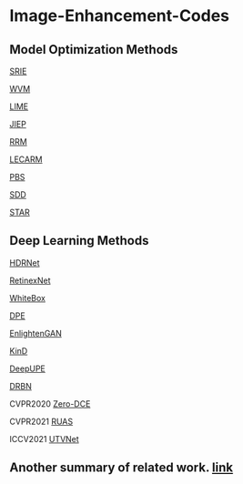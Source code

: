 # Image-Enhancement-Codes


## Model Optimization Methods
[SRIE](https://xueyangfu.github.io/paper/2016/cvpr/Matlab_implementation.zip)

[WVM](https://xueyangfu.github.io/paper/2016/cvpr/Matlab_implementation.zip)

[LIME](https://drive.google.com/open?id=0BwVzAzXoqrSXb3prWUV1YzBjZzg)

[JIEP](https://github.com/caibolun/JieP/)

[RRM](https://github.com/martinli0822/Low-light-image-enhancement)

[LECARM](https://github.com/baidut/LECARM)

[PBS](http://zhangqing-home.net/)

[SDD](https://github.com/hanxuhfut/Code) 

[STAR](https://github.com/csjunxu/STAR-TIP2020)


## Deep Learning Methods
[HDRNet](https://github.com/google/hdrnet)

[RetinexNet](https://github.com/weichen582/RetinexNet)

[WhiteBox](https://github.com/yuanming-hu/exposure)

[DPE](https://github.com/nothinglo/Deep-Photo-Enhancer)

[EnlightenGAN](https://github.com/VITA-Group/EnlightenGAN)

[KinD](https://github.com/zhangyhuaee/KinD)

[DeepUPE](https://github.com/dvlab-research/DeepUPE)

[DRBN](https://github.com/flyywh/CVPR-2020-Semi-Low-Light)

CVPR2020 [Zero-DCE](https://github.com/Li-Chongyi/Zero-DCE)

CVPR2021 [RUAS](https://github.com/vis-opt-group/RUAS)

ICCV2021 [UTVNet](https://github.com/CharlieZCJ/UTVNet)


## Another summary of related work. [link](https://github.com/dawnlh/awesome-low-light-image-enhancement)
